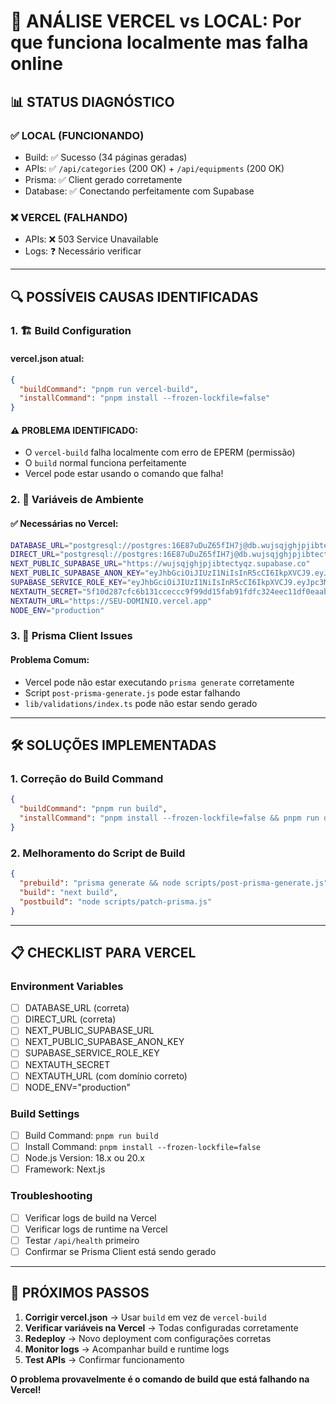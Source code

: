 # 🚨 **ANÁLISE VERCEL vs LOCAL: Por que funciona localmente mas falha online**

## 📊 **STATUS DIAGNÓSTICO**

### **✅ LOCAL (FUNCIONANDO)**

- Build: ✅ Sucesso (34 páginas geradas)
- APIs: ✅ `/api/categories` (200 OK) + `/api/equipments` (200 OK)
- Prisma: ✅ Client gerado corretamente
- Database: ✅ Conectando perfeitamente com Supabase

### **❌ VERCEL (FALHANDO)**

- APIs: ❌ 503 Service Unavailable
- Logs: ❓ Necessário verificar

---

## 🔍 **POSSÍVEIS CAUSAS IDENTIFICADAS**

### **1. 🏗️ Build Configuration**

#### **vercel.json atual:**

```json
{
  "buildCommand": "pnpm run vercel-build",
  "installCommand": "pnpm install --frozen-lockfile=false"
}
```

#### **⚠️ PROBLEMA IDENTIFICADO:**

- O `vercel-build` falha localmente com erro de EPERM (permissão)
- O `build` normal funciona perfeitamente
- Vercel pode estar usando o comando que falha!

### **2. 🔗 Variáveis de Ambiente**

#### **✅ Necessárias no Vercel:**

```bash
DATABASE_URL="postgresql://postgres:16E87uDuZ65fIH7j@db.wujsqjghjpjibtectyqz.supabase.co:5432/postgres"
DIRECT_URL="postgresql://postgres:16E87uDuZ65fIH7j@db.wujsqjghjpjibtectyqz.supabase.co:5432/postgres"
NEXT_PUBLIC_SUPABASE_URL="https://wujsqjghjpjibtectyqz.supabase.co"
NEXT_PUBLIC_SUPABASE_ANON_KEY="eyJhbGciOiJIUzI1NiIsInR5cCI6IkpXVCJ9.eyJpc3MiOiJzdXBhYmFzZSIsInJlZiI6Ind1anNxamdoanBqaWJ0ZWN0eXF6Iiwicm9sZSI6ImFub24iLCJpYXQiOjE3NTA2OTU2NjMsImV4cCI6MjA2NjI3MTY2M30.yeATjXWNbVbZi9ybqFnzS79MD8MBzTUDC5PQnkF_9vI"
SUPABASE_SERVICE_ROLE_KEY="eyJhbGciOiJIUzI1NiIsInR5cCI6IkpXVCJ9.eyJpc3MiOiJzdXBhYmFzZSIsInJlZiI6Ind1anNxamdoanBqaWJ0ZWN0eXF6Iiwicm9sZSI6InNlcnZpY2Vfcm9sZSIsImlhdCI6MTc1MDY5NTY2MywiZXhwIjoyMDY2MjcxNjYzfQ.0VyjhfNxiJVQZsccQcBn9kPBn2yzMBgYOpM9SulRDL4"
NEXTAUTH_SECRET="5f10d287cfc6b131cceccc9f99dd15fab91fdfc324eec11df0eaab2b42cf6858"
NEXTAUTH_URL="https://SEU-DOMINIO.vercel.app"
NODE_ENV="production"
```

### **3. 🐛 Prisma Client Issues**

#### **Problema Comum:**

- Vercel pode não estar executando `prisma generate` corretamente
- Script `post-prisma-generate.js` pode estar falhando
- `lib/validations/index.ts` pode não estar sendo gerado

---

## 🛠️ **SOLUÇÕES IMPLEMENTADAS**

### **1. Correção do Build Command**

```json
{
  "buildCommand": "pnpm run build",
  "installCommand": "pnpm install --frozen-lockfile=false && pnpm run db:generate"
}
```

### **2. Melhoramento do Script de Build**

```json
{
  "prebuild": "prisma generate && node scripts/post-prisma-generate.js",
  "build": "next build",
  "postbuild": "node scripts/patch-prisma.js"
}
```

---

## 📋 **CHECKLIST PARA VERCEL**

### **Environment Variables**

- [ ] DATABASE_URL (correta)
- [ ] DIRECT_URL (correta)
- [ ] NEXT_PUBLIC_SUPABASE_URL
- [ ] NEXT_PUBLIC_SUPABASE_ANON_KEY
- [ ] SUPABASE_SERVICE_ROLE_KEY
- [ ] NEXTAUTH_SECRET
- [ ] NEXTAUTH_URL (com domínio correto)
- [ ] NODE_ENV="production"

### **Build Settings**

- [ ] Build Command: `pnpm run build`
- [ ] Install Command: `pnpm install --frozen-lockfile=false`
- [ ] Node.js Version: 18.x ou 20.x
- [ ] Framework: Next.js

### **Troubleshooting**

- [ ] Verificar logs de build na Vercel
- [ ] Verificar logs de runtime na Vercel
- [ ] Testar `/api/health` primeiro
- [ ] Confirmar se Prisma Client está sendo gerado

---

## 🚀 **PRÓXIMOS PASSOS**

1. **Corrigir vercel.json** → Usar `build` em vez de `vercel-build`
2. **Verificar variáveis na Vercel** → Todas configuradas corretamente
3. **Redeploy** → Novo deployment com configurações corretas
4. **Monitor logs** → Acompanhar build e runtime logs
5. **Test APIs** → Confirmar funcionamento

**O problema provavelmente é o comando de build que está falhando na Vercel!**
